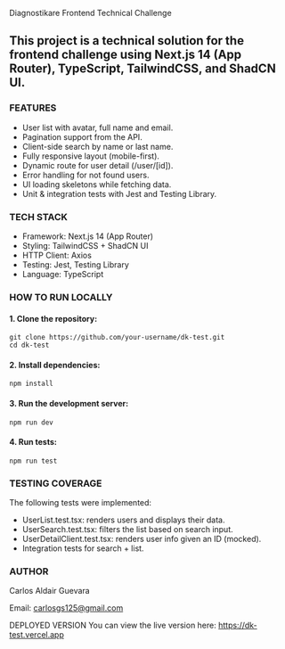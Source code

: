 Diagnostikare Frontend Technical Challenge

## This project is a technical solution for the frontend challenge using Next.js 14 (App Router), TypeScript, TailwindCSS, and ShadCN UI.

### FEATURES
- User list with avatar, full name and email.
- Pagination support from the API.
- Client-side search by name or last name.
- Fully responsive layout (mobile-first).
- Dynamic route for user detail (/user/[id]).
- Error handling for not found users.
- UI loading skeletons while fetching data.
- Unit & integration tests with Jest and Testing Library.

### TECH STACK
- Framework: Next.js 14 (App Router)
- Styling: TailwindCSS + ShadCN UI
- HTTP Client: Axios
- Testing: Jest, Testing Library
- Language: TypeScript

### HOW TO RUN LOCALLY
#### 1. Clone the repository:
```
git clone https://github.com/your-username/dk-test.git
cd dk-test
```
   

#### 2. Install dependencies:
```
npm install
```

#### 3. Run the development server:
```
npm run dev
```

#### 4. Run tests:
```
npm run test
```

### TESTING COVERAGE
The following tests were implemented:
- UserList.test.tsx: renders users and displays their data.
- UserSearch.test.tsx: filters the list based on search input.
- UserDetailClient.test.tsx: renders user info given an ID (mocked).
- Integration tests for search + list.

### AUTHOR

Carlos Aldair Guevara

Email: carlosgs125@gmail.com

DEPLOYED VERSION
You can view the live version here:
https://dk-test.vercel.app
